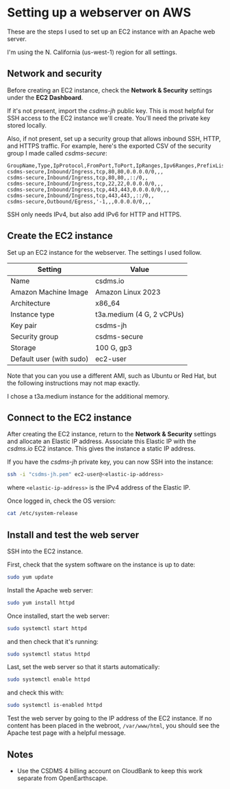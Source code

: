 # Setting up a webserver on AWS

These are the steps I used to set up an EC2 instance
with an Apache web server.

I'm using the N. California (us-west-1) region for all settings.

## Network and security

Before creating an EC2 instance,
check the **Network & Security** settings under the **EC2 Dashboard**.

If it's not present,
import the *csdms-jh* public key.
This is most helpful for SSH access to the EC2 instance we'll create.
You'll need the private key stored locally.

Also, if not present,
set up a security group that allows inbound SSH, HTTP, and HTTPS traffic.
For example,
here's the exported CSV of the security group I made called *csdms-secure*:
```csv
GroupName,Type,IpProtocol,FromPort,ToPort,IpRanges,Ipv6Ranges,PrefixListIds,UserIdGroupPairs
csdms-secure,Inbound/Ingress,tcp,80,80,0.0.0.0/0,,,
csdms-secure,Inbound/Ingress,tcp,80,80,,::/0,,
csdms-secure,Inbound/Ingress,tcp,22,22,0.0.0.0/0,,,
csdms-secure,Inbound/Ingress,tcp,443,443,0.0.0.0/0,,,
csdms-secure,Inbound/Ingress,tcp,443,443,,::/0,,
csdms-secure,Outbound/Egress,'-1,,,0.0.0.0/0,,,
```
SSH only needs IPv4, but also add IPv6 for HTTP and HTTPS.

## Create the EC2 instance

Set up an EC2 instance for the webserver.
The settings I used follow.

| Setting | Value
| ------- | -----
| Name | csdms.io
| Amazon Machine Image | Amazon Linux 2023
| Architecture | x86_64
| Instance type | t3a.medium (4 G, 2 vCPUs)
| Key pair | csdms-jh
| Security group | csdms-secure
| Storage | 100 G, gp3
| Default user (with sudo) | ec2-user

Note that you can you use a different AMI, such as Ubuntu or Red Hat, but the following instructions may not map exactly.

I chose a t3a.medium instance for the additional memory.

## Connect to the EC2 instance

After creating the EC2 instance,
return to the **Network & Security** settings
and allocate an Elastic IP address.
Associate this Elastic IP with the *csdms.io* EC2 instance.
This gives the instance a static IP address.

If you have the *csdms-jh* private key,
you can now SSH into the instance:
```bash
ssh -i "csdms-jh.pem" ec2-user@<elastic-ip-address>
```
where `<elastic-ip-address>` is the IPv4 address of the Elastic IP.

Once logged in, check the OS version:
```bash
cat /etc/system-release
```

## Install and test the web server

SSH into the EC2 instance.

First, check that the system software on the instance is up to date:
```bash
sudo yum update
```

Install the Apache web server:
```bash
sudo yum install httpd
```

Once installed, start the web server:
```bash
sudo systemctl start httpd
```
and then check that it's running:
```bash
sudo systemctl status httpd
```

Last, set the web server so that it starts automatically:
```bash
sudo systemctl enable httpd
```
and check this with:
```bash
sudo systemctl is-enabled httpd
```

Test the web server by going to the IP address of the EC2 instance.
If no content has been placed in the webroot, `/var/www/html`, you should see the Apache test page with a helpful message.

## Notes

* Use the CSDMS 4 billing account on CloudBank to keep this work separate from OpenEarthscape.
